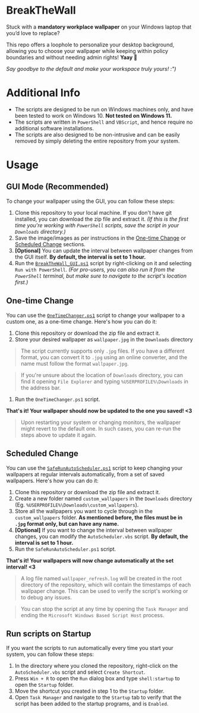 # BreakTheWall
Stuck with a **mandatory workplace wallpaper** on your Windows laptop that you’d love to replace?

This repo offers a loophole to personalize your desktop background, allowing you to choose your wallpaper while keeping within policy boundaries and without needing admin rights! **Yaay 🎉**

*Say goodbye to the default and make your workspace truly yours! :")*

# Additional Info
- The scripts are designed to be run on Windows machines only, and have been tested to work on Windows 10. **Not tested on Windows 11.**
- The scripts are written in `PowerShell` and `VBScript`, and hence require no additional software installations.
- The scripts are also designed to be non-intrusive and can be easily removed by simply deleting the entire repository from your system.

# Usage
## GUI Mode (Recommended)
To change your wallpaper using the GUI, you can follow these steps:
1. Clone this repository to your local machine. If you don't have git installed, you can download the zip file and extract it. *(If this is the first time you're working with `PowerShell` scripts, save the script in your `Downloads` directory.)*
1. Save the image/images as per instructions in the [One-time Change](#one-time-change) or [Scheduled Change](#scheduled-change) sections.
1. **[Optional]** You can update the interval between wallpaper changes from the GUI itself. **By default, the interval is set to 1 hour.**
1. Run the [`BreakTheWall_GUI.ps1`](BreakTheWall_GUI.ps1) script by right-clicking on it and selecting `Run with PowerShell`. *(For pro-users, you can also run it from the `PowerShell` terminal, but make sure to navigate to the script's location first.)*

## One-time Change
You can use the [`OneTimeChanger.ps1`](OneTimeChanger.ps1) script to change your wallpaper to a custom one, as a one-time change. Here's how you can do it:
1. Clone this repository or download the zip file and extract it.
1. Store your desired wallpaper as `wallpaper.jpg` in the `Downloads` directory
> The script currently supports only `.jpg` files. If you have a different format, you can convert it to `.jpg` using an online converter, and the name must follow the format `wallpaper.jpg`.

> If you're unsure about the location of `Downloads` directory, you can find it opening `File Explorer` and typing `%USERPROFILE%\Downloads` in the address bar.
1. Run the `OneTimeChanger.ps1` script.

**That's it! Your wallpaper should now be updated to the one you saved! <3**
> Upon restarting your system or changing monitors, the wallpaper might revert to the default one. In such cases, you can re-run the steps above to update it again.

## Scheduled Change
You can use the [`SafeRunAutoScheduler.ps1`](SafeRunAutoScheduler.ps1) script to keep changing your wallpapers at regular intervals automatically, from a set of saved wallpapers. Here's how you can do it:
1. Clone this repository or download the zip file and extract it.
1. Create a new folder named `custom_wallpapers` in the `Downloads` directory (Eg. `%USERPROFILE%\Downloads\custom_wallpapers`).
1. Store all the wallpapers you want to cycle through in the `custom_wallpapers` folder. **As mentioned before, the files must be in `.jpg` format only, but can have any name.**
1. **[Optional]** If you want to change the interval between wallpaper changes, you can modify the `AutoScheduler.vbs` script. **By default, the interval is set to 1 hour.**
2. Run the `SafeRunAutoScheduler.ps1` script.

**That's it! Your wallpapers will now change automatically at the set interval! <3**
> A log file named `wallpaper_refresh.log` will be created in the root directory of the repository, which will contain the timestamps of each wallpaper change. This can be used to verify the script's working or to debug any issues.

> You can stop the script at any time by opening the `Task Manager` and ending the `Microsoft Windows Based Script Host` process.

## Run scripts on Startup
If you want the scripts to run automatically every time you start your system, you can follow these steps:
1. In the directory where you cloned the repository, right-click on the `AutoScheduler.vbs` script and select `Create Shortcut`.
1. Press `Win + R` to open the `Run` dialog box and type `shell:startup` to open the `Startup` folder.
1. Move the shortcut you created in step 1 to the `Startup` folder.
1. Open `Task Manager` and navigate to the `Startup` tab to verify that the script has been added to the startup programs, and is `Enabled`.
